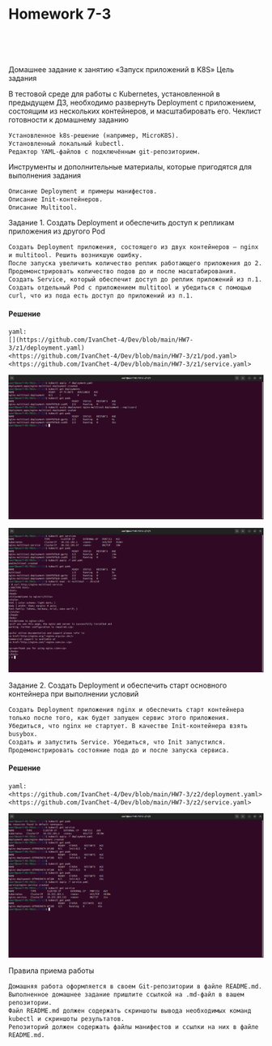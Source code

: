 <h1>Homework 7-3 </h1> <br>
<br>
<br>


Домашнее задание к занятию «Запуск приложений в K8S»
Цель задания

В тестовой среде для работы с Kubernetes, установленной в предыдущем ДЗ, необходимо развернуть Deployment с приложением, состоящим из нескольких контейнеров, и масштабировать его.
Чеклист готовности к домашнему заданию

    Установленное k8s-решение (например, MicroK8S).
    Установленный локальный kubectl.
    Редактор YAML-файлов с подключённым git-репозиторием.

Инструменты и дополнительные материалы, которые пригодятся для выполнения задания

    Описание Deployment и примеры манифестов.
    Описание Init-контейнеров.
    Описание Multitool.

Задание 1. Создать Deployment и обеспечить доступ к репликам приложения из другого Pod

    Создать Deployment приложения, состоящего из двух контейнеров — nginx и multitool. Решить возникшую ошибку.
    После запуска увеличить количество реплик работающего приложения до 2.
    Продемонстрировать количество подов до и после масштабирования.
    Создать Service, который обеспечит доступ до реплик приложений из п.1.
    Создать отдельный Pod с приложением multitool и убедиться с помощью curl, что из пода есть доступ до приложений из п.1.

<h4>Решение</h4>

```
yaml:
[](https://github.com/IvanChet-4/Dev/blob/main/HW7-3/z1/deployment.yaml)
<https://github.com/IvanChet-4/Dev/blob/main/HW7-3/z1/pod.yaml>
<https://github.com/IvanChet-4/Dev/blob/main/HW7-3/z1/service.yaml>
```

![](https://github.com/IvanChet-4/Dev/blob/main/images/Homework%207-3/1-1.png)

![](https://github.com/IvanChet-4/Dev/blob/main/images/Homework%207-3/1-2.png)

Задание 2. Создать Deployment и обеспечить старт основного контейнера при выполнении условий

    Создать Deployment приложения nginx и обеспечить старт контейнера только после того, как будет запущен сервис этого приложения.
    Убедиться, что nginx не стартует. В качестве Init-контейнера взять busybox.
    Создать и запустить Service. Убедиться, что Init запустился.
    Продемонстрировать состояние пода до и после запуска сервиса.

<h4>Решение</h4>

```
yaml:
<https://github.com/IvanChet-4/Dev/blob/main/HW7-3/z2/deployment.yaml>
<https://github.com/IvanChet-4/Dev/blob/main/HW7-3/z2/service.yaml>
```

![](https://github.com/IvanChet-4/Dev/blob/main/images/Homework%207-3/2-1.png)

Правила приема работы

    Домашняя работа оформляется в своем Git-репозитории в файле README.md. Выполненное домашнее задание пришлите ссылкой на .md-файл в вашем репозитории.
    Файл README.md должен содержать скриншоты вывода необходимых команд kubectl и скриншоты результатов.
    Репозиторий должен содержать файлы манифестов и ссылки на них в файле README.md.
